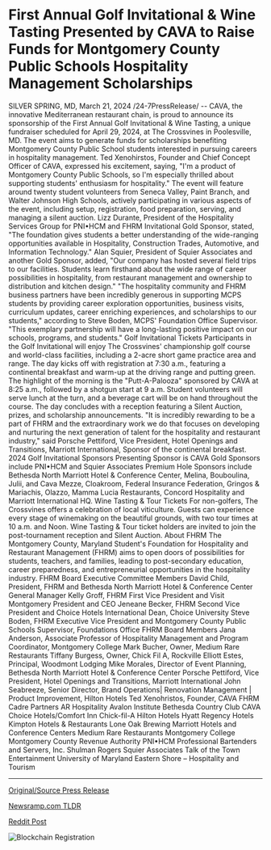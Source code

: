 # First Annual Golf Invitational & Wine Tasting Presented by CAVA to Raise Funds for Montgomery County Public Schools Hospitality Management Scholarships

SILVER SPRING, MD, March 21, 2024 /24-7PressRelease/ -- CAVA, the innovative Mediterranean restaurant chain, is proud to announce its sponsorship of the First Annual Golf Invitational & Wine Tasting, a unique fundraiser scheduled for April 29, 2024, at The Crossvines in Poolesville, MD. The event aims to generate funds for scholarships benefiting Montgomery County Public School students interested in pursuing careers in hospitality management.  Ted Xenohirstos, Founder and Chief Concept Officer of CAVA, expressed his excitement, saying, "I'm a product of Montgomery County Public Schools, so I'm especially thrilled about supporting students' enthusiasm for hospitality."  The event will feature around twenty student volunteers from Seneca Valley, Paint Branch, and Walter Johnson High Schools, actively participating in various aspects of the event, including setup, registration, food preparation, serving, and managing a silent auction.  Lizz Durante, President of the Hospitality Services Group for PNI•HCM and FHRM Invitational Gold Sponsor, stated, "The foundation gives students a better understanding of the wide-ranging opportunities available in Hospitality, Construction Trades, Automotive, and Information Technology."  Alan Squier, President of Squier Associates and another Gold Sponsor, added, "Our company has hosted several field trips to our facilities. Students learn firsthand about the wide range of career possibilities in hospitality, from restaurant management and ownership to distribution and kitchen design."  "The hospitality community and FHRM business partners have been incredibly generous in supporting MCPS students by providing career exploration opportunities, business visits, curriculum updates, career enriching experiences, and scholarships to our students," according to Steve Boden, MCPS' Foundation Office Supervisor. "This exemplary partnership will have a long-lasting positive impact on our schools, programs, and students."  Golf Invitational Tickets Participants in the Golf Invitational will enjoy The Crossvines' championship golf course and world-class facilities, including a 2-acre short game practice area and range. The day kicks off with registration at 7:30 a.m., featuring a continental breakfast and warm-up at the driving range and putting green. The highlight of the morning is the "Putt-A-Palooza" sponsored by CAVA at 8:25 a.m., followed by a shotgun start at 9 a.m. Student volunteers will serve lunch at the turn, and a beverage cart will be on hand throughout the course. The day concludes with a reception featuring a Silent Auction, prizes, and scholarship announcements.  "It is incredibly rewarding to be a part of FHRM and the extraordinary work we do that focuses on developing and nurturing the next generation of talent for the hospitality and restaurant industry," said Porsche Pettiford, Vice President, Hotel Openings and Transitions, Marriott International, Sponsor of the continental breakfast.  2024 Golf Invitational Sponsors Presenting Sponsor is CAVA Gold Sponsors include PNI•HCM and Squier Associates Premium Hole Sponsors include Bethesda North Marriott Hotel & Conference Center, Melina, Bouboulina, Julii, and Cava Mezze, Cloakroom, Federal Insurance Federation, Gringos & Mariachis, Olazzo, Mamma Lucia Restaurants, Concord Hospitality and Marriott International HQ.  Wine Tasting & Tour Tickets For non-golfers, The Crossvines offers a celebration of local viticulture. Guests can experience every stage of winemaking on the beautiful grounds, with two tour times at 10 a.m. and Noon. Wine Tasting & Tour ticket holders are invited to join the post-tournament reception and Silent Auction.  About FHRM The Montgomery County, Maryland Student's Foundation for Hospitality and Restaurant Management (FHRM) aims to open doors of possibilities for students, teachers, and families, leading to post-secondary education, career preparedness, and entrepreneurial opportunities in the hospitality industry.  FHRM Board Executive Committee Members David Child, President, FHRM and Bethesda North Marriott Hotel & Conference Center General Manager Kelly Groff, FHRM First Vice President and Visit Montgomery President and CEO Jeneane Becker, FHRM Second Vice President and Choice Hotels International Dean, Choice University Steve Boden, FHRM Executive Vice President and Montgomery County Public Schools Supervisor, Foundations Office  FHRM Board Members Jana Anderson, Associate Professor of Hospitality Management and Program Coordinator, Montgomery College Mark Bucher, Owner, Medium Rare Restaurants Tiffany Burgess, Owner, Chick Fil A, Rockville Elliott Estes, Principal, Woodmont Lodging Mike Morales, Director of Event Planning, Bethesda North Marriott Hotel & Conference Center Porsche Pettiford, Vice President, Hotel Openings and Transitions, Marriott International John Seabreeze, Senior Director, Brand Operations| Renovation Management | Product Improvement, Hilton Hotels Ted Xenohristos, Founder, CAVA  FHRM Cadre Partners AR Hospitality Avalon Institute Bethesda Country Club CAVA Choice Hotels/Comfort Inn Chick-fil-A Hilton Hotels Hyatt Regency Hotels Kimpton Hotels & Restaurants Lone Oak Brewing Marriott Hotels and Conference Centers Medium Rare Restaurants Montgomery College Montgomery County Revenue Authority PNI•HCM Professional Bartenders and Servers, Inc. Shulman Rogers Squier Associates Talk of the Town Entertainment University of Maryland Eastern Shore – Hospitality and Tourism 

---

[Original/Source Press Release](https://www.24-7pressrelease.com/press-release/509424/first-annual-golf-invitational-wine-tasting-presented-by-cava-to-raise-funds-for-montgomery-county-public-schools-hospitality-management-scholarships)
                    

[Newsramp.com TLDR](None) 



[Reddit Post](https://www.reddit.com/r/eventNews/comments/1bk73ed/cava_sponsors_first_annual_golf_invitational_wine/) 



![Blockchain Registration](https://cdn.newsramp.app/24-7PressRelease/qrcode/243/21/barnI1yq.webp)
